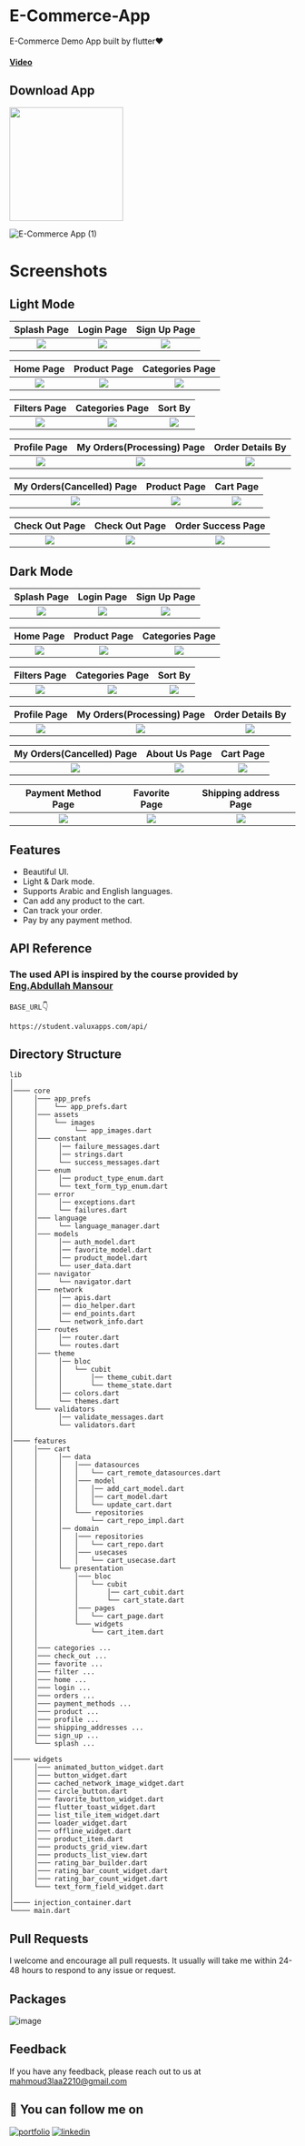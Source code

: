
# E-Commerce-App

E-Commerce Demo App built by flutter❤️

#### [Video](https://www.linkedin.com/posts/mahmoudalaa2210_tdd-bloc-flutterabrbloc-activity-6993572439372775424-Jabx?utm_source=share&utm_medium=member_desktop)

## Download App 
<a href="[https://github.com/MahmoudAlaa22/WeatherApp-Readme-file/releases/download/v1/weather.apk](https://github.com/MahmoudAlaa22/E-Commerce-Readme-file-/releases/download/V1.0/app-release.apk)"><img src="https://playerzon.com/asset/download.png" width="200"></img></a>

![E-Commerce App (1)](https://user-images.githubusercontent.com/60518534/210826474-76835f68-7a88-46ea-b766-9fe033b94501.gif)



# Screenshots
## Light Mode

  Splash Page                 |   Login Page        |  Sign Up Page
:-------------------------:|:-------------------------:|:-------------------------:
![](https://user-images.githubusercontent.com/60518534/210778787-8b6ed9d5-e7f3-4a54-ae83-b70d19be28bc.jpg)|![](https://user-images.githubusercontent.com/60518534/210778771-05db15be-015b-463f-af79-79816b25efd7.jpg)|![](https://user-images.githubusercontent.com/60518534/210778798-d6579646-9fd1-4f2b-8ab8-952f3f53dd64.jpg)

  Home Page                 |   Product Page        |  Categories Page
:-------------------------:|:-------------------------:|:-------------------------:
![](https://user-images.githubusercontent.com/60518534/210778804-ddef5988-f816-4b9e-b754-f079fbf3e360.jpg)|![](https://user-images.githubusercontent.com/60518534/210778832-e570b45c-40de-4d2e-9444-021242cd7f9f.jpg)|![](https://user-images.githubusercontent.com/60518534/210778846-2fb150d7-d81c-4313-9f47-10c85095cf4a.jpg)

  Filters Page                 |   Categories Page        |  Sort By
:-------------------------:|:-------------------------:|:-------------------------:
![](https://user-images.githubusercontent.com/60518534/210778864-0a49cf36-3c8f-44f3-b38f-ce46b1f14d73.jpg)|![](https://user-images.githubusercontent.com/60518534/210778878-b6c31d52-36c5-4bfb-adb4-934444aeddcf.jpg)|![](https://user-images.githubusercontent.com/60518534/210778893-c8a5f749-7e75-4c24-94b5-559eca130707.jpg)

  Profile Page                 |   My Orders(Processing) Page        |  Order Details By
:-------------------------:|:-------------------------:|:-------------------------:
![](https://user-images.githubusercontent.com/60518534/210778902-ee7ade16-c9e6-4ced-886f-7525a865b759.jpg)|![](https://user-images.githubusercontent.com/60518534/210778916-9dcdd5b6-9b80-4852-b4a5-445002a406cb.jpg)|![](https://user-images.githubusercontent.com/60518534/210778930-f577cc6b-2920-4f26-a509-be6f22acff2a.jpg)

  My Orders(Cancelled) Page                 |   Product Page        |  Cart Page
:-------------------------:|:-------------------------:|:-------------------------:
![](https://user-images.githubusercontent.com/60518534/210778949-a3b66369-f69c-4bfe-bd9b-1c7bb7926a1f.jpg)|![](https://user-images.githubusercontent.com/60518534/210778964-6cdf6706-1a14-43f4-8837-38d00788f049.jpg)|![](https://user-images.githubusercontent.com/60518534/210778980-42609dd1-965f-4b9e-9524-1947ae955d73.jpg)

  Check Out Page                 |   Check Out Page        |  Order Success Page
:-------------------------:|:-------------------------:|:-------------------------:
![](https://user-images.githubusercontent.com/60518534/210778986-56044b96-1ec6-466c-a3fc-f60beb22a9a4.jpg)|![](https://user-images.githubusercontent.com/60518534/210778992-ddfcafee-63f6-41b9-937c-d2d9e16d3c54.jpg)|![](https://user-images.githubusercontent.com/60518534/210779005-c64dd682-5421-430a-b331-e273bd25980a.jpg)

## Dark Mode

  Splash Page                 |   Login Page        |  Sign Up Page
:-------------------------:|:-------------------------:|:-------------------------:
![](https://user-images.githubusercontent.com/60518534/210787889-f40c4041-4a60-4767-a012-a2a2ef384543.jpg)|![](https://user-images.githubusercontent.com/60518534/210788688-77ef8ac6-56e5-4e29-a76f-33cecc9cb1ce.jpg)|![](https://user-images.githubusercontent.com/60518534/210788703-da78d9eb-10f3-4f4f-acd8-284257b01c0f.jpg)

  Home Page                 |   Product Page        |  Categories Page
:-------------------------:|:-------------------------:|:-------------------------:
![](https://user-images.githubusercontent.com/60518534/210785758-e5af409a-2aca-417e-9c9d-7b559ed58d90.jpg)|![](https://user-images.githubusercontent.com/60518534/210785888-d02e7e3e-1f4d-4bca-af6a-22ff604edfe8.jpg)|![](https://user-images.githubusercontent.com/60518534/210785910-138658ea-700c-4505-b382-79b9e2e049a8.jpg)

  Filters Page                 |   Categories Page        |  Sort By
:-------------------------:|:-------------------------:|:-------------------------:
![](https://user-images.githubusercontent.com/60518534/210785961-c3ae46d9-993b-454a-a198-7eac7455d84d.jpg)|![](https://user-images.githubusercontent.com/60518534/210785780-c0ad1751-009f-4def-b19a-ffe47c6f1e1e.jpg)|![](https://user-images.githubusercontent.com/60518534/210785930-aa17f753-0135-4468-9b3a-208c51162fbc.jpg)

  Profile Page                 |   My Orders(Processing) Page        |  Order Details By
:-------------------------:|:-------------------------:|:-------------------------:
![](https://user-images.githubusercontent.com/60518534/210785841-9694351d-24e1-488a-9eb9-b3c48c0b6d71.jpg)|![](https://user-images.githubusercontent.com/60518534/210785852-17f9fc44-4be1-4acf-bc03-559d5c7cef7c.jpg)|![](https://user-images.githubusercontent.com/60518534/210785877-c8ea55c1-f7b2-4e02-9029-b202177ceda8.jpg)

  My Orders(Cancelled) Page                 |   About Us Page        |  Cart Page
:-------------------------:|:-------------------------:|:-------------------------:
![](https://user-images.githubusercontent.com/60518534/210785865-7cad80a5-80a1-45a4-8b35-4b004b925bda.jpg)|![](https://user-images.githubusercontent.com/60518534/210791212-ab1ff803-33b3-4a38-81b7-7001b84af946.jpg)|![](https://user-images.githubusercontent.com/60518534/210785797-96459d3a-35fa-45e2-8c99-f1d0cc4ac16e.jpg)

  Payment Method Page                 |   Favorite Page        |  Shipping address Page
:-------------------------:|:-------------------------:|:-------------------------:
![](https://user-images.githubusercontent.com/60518534/210785992-a0d01167-1c54-424c-8454-aeb9eb37f1a7.jpg)|![](https://user-images.githubusercontent.com/60518534/210787904-641c8d78-1554-4f91-b418-6e497bb507ce.jpg)|![](https://user-images.githubusercontent.com/60518534/210791194-ae0849bb-da0f-4496-bd49-41607d58b022.jpg)

## Features

- Beautiful UI.
- Light & Dark mode.
- Supports Arabic and English languages.
- Can add any product to the cart.
- Can track your order.
- Pay by any payment method.

## API Reference
### The used API is inspired by the course provided by [Eng.Abdullah Mansour](https://www.linkedin.com/in/abdullah-mansour-346516159/)

`BASE_URL`👇
```
https://student.valuxapps.com/api/
```

## Directory Structure

```
lib
│
│──── core
│     │─── app_prefs
│     │    └── app_prefs.dart
│     │─── assets
│     │    └── images
│     │         └── app_images.dart
│     │─── constant
│     │     │── failure_messages.dart
│     │     │── strings.dart
│     │     └── success_messages.dart
│     │─── enum
│     │     │── product_type_enum.dart
│     │     └── text_form_typ_enum.dart
│     │─── error
│     │     │── exceptions.dart
│     │     └── failures.dart
│     │─── language
│     │     └── language_manager.dart
│     │─── models
│     │     │── auth_model.dart
│     │     │── favorite_model.dart
│     │     │── product_model.dart  
│     │     └── user_data.dart
│     │─── navigator
│     │     └── navigator.dart
│     │─── network
│     │     │── apis.dart
│     │     │── dio_helper.dart
│     │     │── end_points.dart
│     │     └── network_info.dart
│     │─── routes
│     │     │── router.dart
│     │     └── routes.dart
│     │─── theme
│     │     │── bloc
│     │     │   └── cubit
│     │     │       │── theme_cubit.dart
│     │     │       └── theme_state.dart
│     │     │── colors.dart
│     │     └── themes.dart
│     └─── validators
│           │── validate_messages.dart
│           └── validators.dart
│
│──── features
│     │─── cart
│     │     │── data
│     │     │   │─── datasources
│     │     │   │   └── cart_remote_datasources.dart
│     │     │   │─── model
│     │     │   │   │── add_cart_model.dart
│     │     │   │   │── cart_model.dart
│     │     │   │   └── update_cart.dart
│     │     │   └─── repositories
│     │     │       └── cart_repo_impl.dart
│     │     │── domain
│     │     │   │─── repositories
│     │     │   │   └── cart_repo.dart
│     │     │   │─── usecases
│     │     │   │   └── cart_usecase.dart
│     │     └── presentation
│     │         │─── bloc
│     │         │   └── cubit
│     │         │       │── cart_cubit.dart
│     │         │       └── cart_state.dart
│     │         │─── pages
│     │         │   └── cart_page.dart
│     │         └─── widgets
│     │             └── cart_item.dart
│     │
│     │─── categories ...
│     │─── check_out ...
│     │─── favorite ...
│     │─── filter ...
│     │─── home ...
│     │─── login ...
│     │─── orders ...
│     │─── payment_methods ...
│     │─── product ...
│     │─── profile ...
│     │─── shipping_addresses ...
│     │─── sign_up ...
│     └─── splash ...
│
│──── widgets
│     │─── animated_button_widget.dart
│     │─── button_widget.dart
│     │─── cached_network_image_widget.dart
│     │─── circle_button.dart
│     │─── favorite_button_widget.dart
│     │─── flutter_toast_widget.dart
│     │─── list_tile_item_widget.dart
│     │─── loader_widget.dart
│     │─── offline_widget.dart
│     │─── product_item.dart
│     │─── products_grid_view.dart
│     │─── products_list_view.dart
│     │─── rating_bar_builder.dart
│     │─── rating_bar_count_widget.dart
│     │─── rating_bar_count_widget.dart
│     └─── text_form_field_widget.dart
│
│──── injection_container.dart
└──── main.dart    
```

## Pull Requests

I welcome and encourage all pull requests. It usually will take me within 24-48 hours to respond to any issue or request.


## Packages

![image](https://user-images.githubusercontent.com/60518534/210802806-582352c1-5f94-4a35-bc09-57aba5c7cea1.png)
## Feedback

If you have any feedback, please reach out to us at mahmoud3laa2210@gmail.com

## 🔗 You can follow me on

[![portfolio](https://img.shields.io/badge/GitHub-100000?style=for-the-badge&logo=github&logoColor=white)](https://github.com/MahmoudAlaa22)
[![linkedin](https://img.shields.io/badge/linkedin-0A66C2?style=for-the-badge&logo=linkedin&logoColor=white)](https://www.linkedin.com/in/mahmoudalaa2210/)
